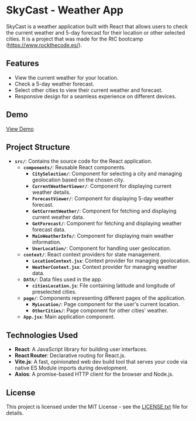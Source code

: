 # SkyCast - Weather App

SkyCast is a weather application built with React that allows users to check the current weather and 5-day forecast for their location or other selected cities. It is a project that was made for the RtC bootcamp (https://www.rockthecode.es/).

## Features

- View the current weather for your location.
- Check a 5-day weather forecast.
- Select other cities to view their current weather and forecast.
- Responsive design for a seamless experience on different devices.

## Demo

[View Demo](https://prismatic-lily-9b9640.netlify.app/current)

## Project Structure

- **`src/`**: Contains the source code for the React application.
  - **`components/`**: Reusable React components.
    - **`CitySelection/`**: Component for selecting a city and managing geolocation based on the chosen city.
    - **`CurrentWeatherViewer/`**: Component for displaying current weather details.
    - **`ForecastViewer/`**: Component for displaying 5-day weather forecast.
    - **`GetCurrentWeather/`**: Component for fetching and displaying current weather data.
    - **`GetForecast/`**: Component for fetching and displaying weather forecast data.
    - **`MainWeatherInfo/`**: Component for displaying main weather information.
    - **`UserLocation/`**: Component for handling user geolocation.
  - **`context/`**: React context providers for state management.
    - **`LocationContext.jsx`**: Context provider for managing geolocation.
    - **`WeatherContext.jsx`**: Context provider for managing weather data.
  - **`DATA/`**: Data files used in the app.
    - **`citiesLocation.js`**: File containing latitude and longitude of preselected cities.
  - **`page/`**: Components representing different pages of the application.
    - **`MyLocation/`**: Page component for the user's current location.
    - **`OtherCities/`**: Page component for other cities' weather.
  - **`App.jsx`**: Main application component.

## Technologies Used

- **React**: A JavaScript library for building user interfaces.
- **React Router**: Declarative routing for React.js.
- **Vite.js**: A fast, opinionated web dev build tool that serves your code via native ES Module imports during development.
- **Axios**: A promise-based HTTP client for the browser and Node.js.

## License

This project is licensed under the MIT License - see the [LICENSE.txt](LICENSE.txt) file for details.
